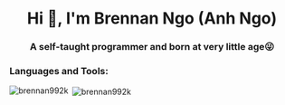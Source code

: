 <h1 align="center">Hi 👋, I'm Brennan Ngo (Anh Ngo)</h1>
<h3 align="center">A self-taught programmer and born at very little age😜</h3>

### Languages and Tools:
<p><img align="left" src="https://github-readme-stats.vercel.app/api/top-langs/?username=brennan992k&layout=compact&hide=html" alt="brennan992k" /></p>
<p height="30px"></p>
<p>&nbsp;<img align="center" src="https://github-readme-stats.vercel.app/api?username=brennan992k&show_icons=true" alt="brennan992k" /></p>
